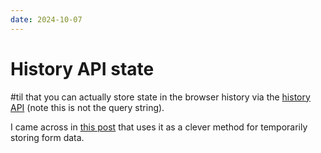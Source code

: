 ```yaml
---
date: 2024-10-07
---
```


# History API state

#til that you can actually store state in the browser history via the [history API](https://developer.mozilla.org/en-US/docs/Web/API/History) (note this is not the query string).

I came across in [this post](https://darekkay.com/blog/preserve-form-values/) that uses it as a clever method for temporarily storing form data.